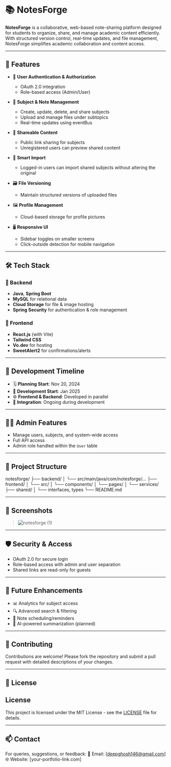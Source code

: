 # 📚 NotesForge

**NotesForge** is a collaborative, web-based note-sharing platform designed for students to organize, share, and manage academic content efficiently. With structured version control, real-time updates, and file management, NotesForge simplifies academic collaboration and content access.

---

## 🚀 Features

- 🔐 **User Authentication & Authorization**
  - OAuth 2.0 integration
  - Role-based access (Admin/User)
  
- 📁 **Subject & Note Management**
  - Create, update, delete, and share subjects
  - Upload and manage files under subtopics
  - Real-time updates using eventBus

- 🔗 **Shareable Content**
  - Public link sharing for subjects
  - Unregistered users can preview shared content

- 🧩 **Smart Import**
  - Logged-in users can import shared subjects without altering the original

- 🗃️ **File Versioning**
  - Maintain structured versions of uploaded files

- 🖼️ **Profile Management**
  - Cloud-based storage for profile pictures

- 🖥️ **Responsive UI**
  - Sidebar toggles on smaller screens
  - Click-outside detection for mobile navigation

---

## 🛠️ Tech Stack

### 🔧 Backend
- **Java**, **Spring Boot**
- **MySQL** for relational data
- **Cloud Storage** for file & image hosting
- **Spring Security** for authentication & role management

### 🎨 Frontend
- **React.js** (with Vite)
- **Tailwind CSS**
- **Vo.dev** for hosting
- **SweetAlert2** for confirmations/alerts

---

## 🧪 Development Timeline

- 🗓️ **Planning Start**: Nov 20, 2024
- 🔨 **Development Start**: Jan 2025
- ⚙️ **Frontend & Backend**: Developed in parallel
- 🔗 **Integration**: Ongoing during development

---

## 👨‍💻 Admin Features

- Manage users, subjects, and system-wide access
- Full API access
- Admin role handled within the `User` table

---

## 📂 Project Structure
notesforge/
├── backend/
│ └── src/main/java/com/notesforge/...
├── frontend/
│ └── src/
│ └── components/
│ └── pages/
│ └── services/
├── shared/
│ └── interfaces, types
└── README.md


---

## 📸 Screenshots

> ![notesforge (1)](https://github.com/user-attachments/assets/fb845269-8682-4f2f-81f6-8c3c89c1afbd)


---

## 🛡️ Security & Access

- OAuth 2.0 for secure login
- Role-based access with admin and user separation
- Shared links are read-only for guests

---

## 📌 Future Enhancements

- 📊 Analytics for subject access
- 🔍 Advanced search & filtering
- 📅 Note scheduling/reminders
- 🧠 AI-powered summarization (planned)

---

## 🤝 Contributing

Contributions are welcome! Please fork the repository and submit a pull request with detailed descriptions of your changes.

---

## 📃 License

## License

This project is licensed under the MIT License - see the [LICENSE](./LICENSE) file for details.

---

## 📫 Contact

For queries, suggestions, or feedback:
📧 Email: [deepghosh146@gmail.com]  
🌐 Website: [your-portfolio-link.com]

